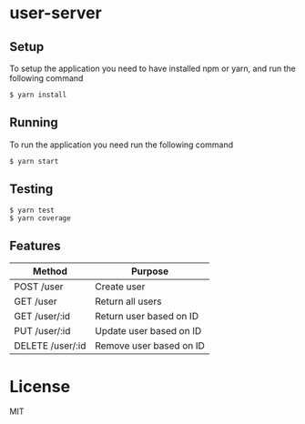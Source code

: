 # user-server

## Setup

To setup the application you need to have installed npm or yarn, and run the following command

```
$ yarn install
```

## Running

To run the application you need run the following command

```
$ yarn start
```

## Testing

```
$ yarn test
$ yarn coverage
```

## Features

| Method           | Purpose                 |
| ---------------- | ----------------------- |
| POST /user       | Create user             |
| GET /user        | Return all users        |
| GET /user/:id    | Return user based on ID |
| PUT /user/:id    | Update user based on ID |
| DELETE /user/:id | Remove user based on ID |

# License

MIT
